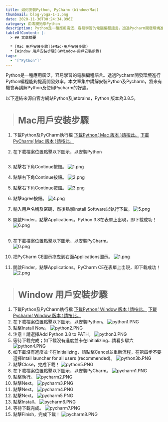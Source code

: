 ```yaml
---
title: 如何安裝Python, PyCharm (Window/Mac)
thumbnail: blog-yoga-1-1.png
date: 2020-11-30T00:24:34.996Z
category: 由零開始學Python
description: Python是一種應用廣泛，容易學習的電腦編程語言。透過Pycharm開發環境進行Python編程能夠提高開發效率。本文章集中講解安裝Python及Pycharm，將來有機會再講下Python及使用Pycharm的好處。
tableOfContent: |-
  > ## 文章摘要

  * [Mac 用戶安裝步驟](#Mac-用戶安裝步驟)
  * [Window 用戶安裝步驟](#Window-用戶安裝步驟)
tags:
  - '["Python"]'
---
```

Python是一種應用廣泛，容易學習的電腦編程語言。透過Pycharm開發環境進行Python編程能夠提高開發效率。本文章集中講解安裝Python及Pycharm，將來有機會再講解Python及使用Pycharm的好處。

以下連結來源自官方網站Python及jetbrains，Python 版本為3.8.5。

> # Mac用戶安裝步驟

1. 下載Python及PyCharm執行檔
   [下載Python( Mac 版本 )請按此。](https://www.python.org/ftp/python/3.8.5/python-3.8.5-macosx10.9.pkg)
   [下載PyCharm( Mac 版本 )請按此。](https://www.jetbrains.com/pycharm/download/download-thanks.html?platform=mac&code=PCC)
2. 在下載檔案位置點擊以下圖示，以安裝Python


   ![]()
3. 點擊右下角Continue按鈕。
   ![1.png](http://localhost:1337/uploads/1_075cf20684.png)
4. 點擊右下角Continue按鈕。
   ![2.png](http://localhost:1337/uploads/2_e4907ab6ef.png)
5. 點擊右下角Continue按鈕。
   ![3.png](http://localhost:1337/uploads/3_b85f335983.png)
6. 點擊agree按鈕。
   ![4.png](http://localhost:1337/uploads/4_9bb54e530c.png)
7. 輸入用戶名稱及密碼，然後點擊install Software以執行下載。
   ![5.png](http://localhost:1337/uploads/5_49c9cb94e1.png)
8. 開啟Finder，點擊Applications。Python 3.8在表單上岀現，即下載成功！
   ![6.png](http://localhost:1337/uploads/6_c16254b56f.png)<br/><br/>
9. 在下載檔案位置點擊以下圖示，以安裝PyCharm。<br/>
   ![0.png](http://localhost:1337/uploads/0_afc16410e1.png)
10. 把PyCharm CE圖示拖曳到右面Applications圖示。
    ![1.png](http://localhost:1337/uploads/1_3e99f1a95d.png)
11. 開啟Finder，點擊Applications。PyCharm CE在表單上岀現，即下載成功！
    ![2.png](http://localhost:1337/uploads/2_2789e65950.png)

> # Window 用戶安裝步驟

1. 下載Python及PyCharm執行檔
   [下載Python( Window 版本 )請按此。](https://www.python.org/ftp/python/3.8.5/python-3.8.5.exe)
   [下載Pycharm( Window 版本 )請按此。](https://www.jetbrains.com/pycharm/download/download-thanks.html?platform=windows&code=PCC)
2. 在下載檔案位置點擊以下圖示，以安裝Python。
   ![python1.PNG](http://localhost:1337/uploads/python1_ac04eabb54.PNG)
3. 點擊Install Now。
   ![python2.PNG](http://localhost:1337/uploads/python2_7972df5d86.PNG)
4. 注意！請選擇Add Python 3.8 to PATH。
   ![python3.PNG](http://localhost:1337/uploads/python3_34031eae8c.PNG)
5. 等待下載完成；如下載沒有進度並卡在Initializing...請看步驟六
   ![python4.PNG](http://localhost:1337/uploads/python4_a74f8df56c.PNG)
6. 如下載沒有進度並卡在Initializing，請點擊Cancel並重新流程，在第四步不要選擇Intall launcher for all users (recommended)。
   ![python3b.PNG](http://localhost:1337/uploads/python3b_ff0d99a7d9.PNG)
7. 點擊Close，完成下載！
   ![python5.PNG](http://localhost:1337/uploads/python5_65bc5d7052.PNG)
8. 在下載檔案位置點擊以下圖示，以安裝PyCharm。
   ![pycharm1.PNG](http://localhost:1337/uploads/pycharm1_2176dd4349.PNG)
9. 點擊執行。
   ![pycharm2.PNG](http://localhost:1337/uploads/pycharm2_3715f65480.PNG) 
10. 點擊Next。
    ![pycharm3.PNG](http://localhost:1337/uploads/pycharm3_a93c22f83e.PNG)
11. 點擊Next。
    ![pycharm4.PNG](http://localhost:1337/uploads/pycharm4_6831502f88.PNG)
12. 點擊Next。
    ![pycharm5.PNG](http://localhost:1337/uploads/pycharm5_fba0aa0197.PNG)
13. 點擊Install。
    ![pycharm6.PNG](http://localhost:1337/uploads/pycharm6_7b85ca244e.PNG) 
14. 等待下載完成。
    ![pycharm7.PNG](http://localhost:1337/uploads/pycharm7_3315965a6d.PNG) 
15. 點擊Finish，完成下載！
    ![pycharm8.PNG](http://localhost:1337/uploads/pycharm8_40771b2102.PNG)